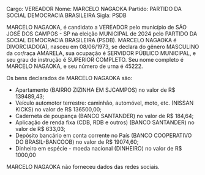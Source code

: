 Cargo: VEREADOR
Nome: MARCELO NAGAOKA
Partido: PARTIDO DA SOCIAL DEMOCRACIA BRASILEIRA
Sigla: PSDB

MARCELO NAGAOKA, é candidato a VEREADOR pelo município de SÃO JOSÉ DOS CAMPOS - SP na eleição MUNICIPAL de 2024 pelo PARTIDO DA SOCIAL DEMOCRACIA BRASILEIRA (PSDB).
MARCELO NAGAOKA é DIVORCIADO(A), nasceu em 08/06/1973, se declara do gênero MASCULINO da cor/raça AMARELA, sua ocupação é SERVIDOR PÚBLICO MUNICIPAL, e seu grau de instrução é SUPERIOR COMPLETO.
Seu nome completo é MARCELO NAGAOKA, e seu número de urna é 45222.

Os bens declarados de MARCELO NAGAOKA são: 
- Apartamento (BAIRRO ZIZINHA EM SJCAMPOS) no valor de R$ 139489,43;
- Veículo automotor terrestre: caminhão, automóvel, moto, etc. (NISSAN KICKS) no valor de R$ 136500,00;
- Caderneta de poupança (BANCO SANTANDER) no valor de R$ 184,64;
- Aplicação de renda fixa (CDB, RDB e outros) (BANCO SANTANDER) no valor de R$ 633,03;
- Depósito bancário em conta corrente no País (BANCO COOPERATIVO DO BRASIL-BANCOOB) no valor de R$ 19074,60;
- Dinheiro em espécie - moeda nacional (DINHEIRO) no valor de R$ 1000,00

MARCELO NAGAOKA não forneceu dados das redes sociais.